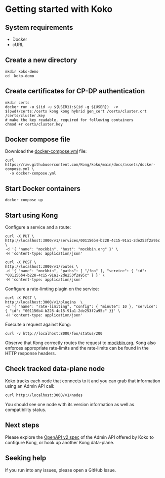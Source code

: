 # Getting started with Koko

## System requirements

- Docker
- cURL

## Create a new directory

```shell
mkdir koko-demo
cd  koko-demo
```

## Create certificates for CP-DP authentication

```shell
mkdir certs
docker run -u $(id -u ${USER}):$(id -g ${USER})  -v $(pwd)/certs:/certs kong kong hybrid gen_cert /certs/cluster.crt /certs/cluster.key
# make the key readable, required for following containers
chmod +r certs/cluster.key
```

## Docker compose file

Download the [docker-compose.yml](./assets/docker-compose.yml) file:

```shell
curl https://raw.githubusercontent.com/Kong/koko/main/docs/assets/docker-compose.yml \
  -o docker-compose.yml
```

## Start Docker containers

```shell
docker compose up
```

## Start using Kong

Configure a service and a route:

```shell
curl -X PUT \
http://localhost:3000/v1/services/001156b4-b228-4c15-91a1-2de253f2a95c \
-d '{ "name": "mockbin", "host": "mockbin.org" }' \
-H 'content-type: application/json'

curl -X POST \
http://localhost:3000/v1/routes \
-d '{ "name": "mockbin", "paths": [ "/foo" ], "service": { "id": "001156b4-b228-4c15-91a1-2de253f2a95c" } }' \
-H 'content-type: application/json'
```

Configure a rate-limting plugin on the service:

```shell
curl -X POST \
http://localhost:3000/v1/plugins  \
-d '{ "name": "rate-limiting", "config": { "minute": 10 }, "service": { "id": "001156b4-b228-4c15-91a1-2de253f2a95c" }}' \
-H 'content-type: application/json'
```

Execute a request against Kong:

```
curl -v http://localhost:8000/foo/status/200
```

Observe that Kong correctly routes the request to
[mockbin.org](https://mockbin.org).
Kong also enforces appropriate rate-limits and the rate-limits can be found in
the HTTP response headers.

## Check tracked data-plane node

Koko tracks each node that connects to it and you can grab that information
using an Admin API call:

```shell
curl http://localhost:3000/v1/nodes
```

You should see one node with its version information as well as compatibility
status.

## Next steps

Please explore the
[OpenAPI v2 spec](https://github.com/Kong/koko/blob/main/internal/gen/swagger/koko.swagger.json)
of the Admin API offered by Koko to configure Kong, or hook up another Kong data-plane.

## Seeking help

If you run into any issues, please open a GitHub Issue.
